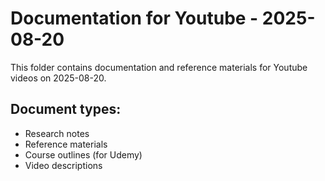 # Documentation for Youtube - 2025-08-20

This folder contains documentation and reference materials for Youtube videos on 2025-08-20.

## Document types:
- Research notes
- Reference materials
- Course outlines (for Udemy)
- Video descriptions
